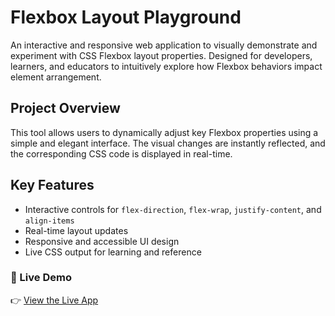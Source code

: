 # Flexbox Layout Playground

An interactive and responsive web application to visually demonstrate and experiment with CSS Flexbox layout properties. Designed for developers, learners, and educators to intuitively explore how Flexbox behaviors impact element arrangement.


## Project Overview

This tool allows users to dynamically adjust key Flexbox properties using a simple and elegant interface. The visual changes are instantly reflected, and the corresponding CSS code is displayed in real-time.

## Key Features

- Interactive controls for `flex-direction`, `flex-wrap`, `justify-content`, and `align-items`
- Real-time layout updates
- Responsive and accessible UI design
- Live CSS output for learning and reference

### 🔗 Live Demo

👉 [View the Live App](https://your-github-username.github.io/flexbox-demo)






